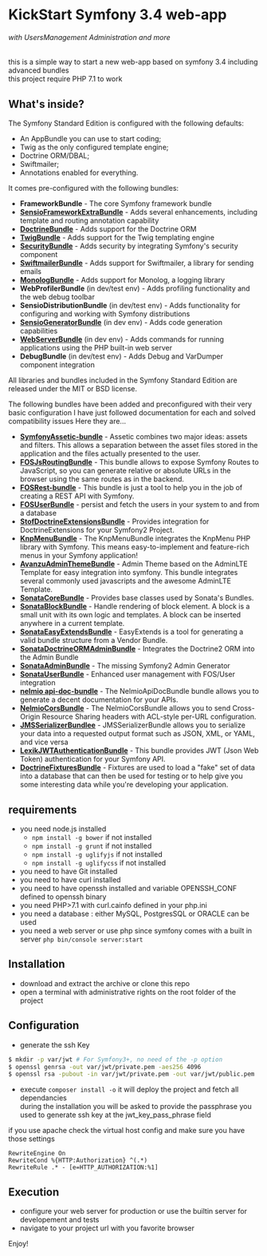 KickStart Symfony 3.4 web-app
========================
######  with UsersManagement Administration and more

this is a simple way to start a new web-app based on symfony 3.4 including advanced bundles  
this project require PHP 7.1 to work

What's inside?
--------------

The Symfony Standard Edition is configured with the following defaults:

  * An AppBundle you can use to start coding;
  * Twig as the only configured template engine;
  * Doctrine ORM/DBAL;
  * Swiftmailer;
  * Annotations enabled for everything.
  
It comes pre-configured with the following bundles:

  * **FrameworkBundle** - The core Symfony framework bundle
  * [**SensioFrameworkExtraBundle**][6] - Adds several enhancements, including
    template and routing annotation capability
  * [**DoctrineBundle**][7] - Adds support for the Doctrine ORM
  * [**TwigBundle**][8] - Adds support for the Twig templating engine
  * [**SecurityBundle**][9] - Adds security by integrating Symfony's security
    component
  * [**SwiftmailerBundle**][10] - Adds support for Swiftmailer, a library for
    sending emails
  * [**MonologBundle**][11] - Adds support for Monolog, a logging library
  * **WebProfilerBundle** (in dev/test env) - Adds profiling functionality and
    the web debug toolbar
  * **SensioDistributionBundle** (in dev/test env) - Adds functionality for
    configuring and working with Symfony distributions
  * [**SensioGeneratorBundle**][13] (in dev env) - Adds code generation
    capabilities
  * [**WebServerBundle**][14] (in dev env) - Adds commands for running applications
    using the PHP built-in web server
  * **DebugBundle** (in dev/test env) - Adds Debug and VarDumper component
    integration

All libraries and bundles included in the Symfony Standard Edition are
released under the MIT or BSD license.

The following bundles have been added and preconfigured with their very basic configuration
I have just followed documentation for each and solved compatibility issues
Here they are...

  * [**SymfonyAssetic-bundle**][15] - Assetic combines two major ideas: assets and filters. This allows a separation between the asset files stored in the application and the files actually presented to the user.
  * [**FOSJsRoutingBundle**][16] - This bundle allows to expose Symfony Routes to JavaScript, so you can generate relative or absolute URLs in the browser using the same routes as in the backend.
  * [**FOSRest-bundle**][17] - This bundle is just a tool to help you in the job of creating a REST API with Symfony.
  * [**FOSUserBundle**][18] - persist and fetch the users in your system to and from a database
  * [**StofDoctrineExtensionsBundle**][19] - Provides integration for DoctrineExtensions for your Symfony2 Project.
  * [**KnpMenuBundle**][20] - The KnpMenuBundle integrates the KnpMenu PHP library with Symfony. This means easy-to-implement and feature-rich menus in your Symfony application!
  * [**AvanzuAdminThemeBundle**][21] - Admin Theme based on the AdminLTE Template for easy integration into symfony. This bundle integrates several commonly used javascripts and the awesome AdminLTE Template.
  * [**SonataCoreBundle**][22] - Provides base classes used by Sonata's Bundles.
  * [**SonataBlockBundle**][23] - Handle rendering of block element. A block is a small unit with its own logic and templates. A block can be inserted anywhere in a current template.
  * [**SonataEasyExtendsBundle**][24] - EasyExtends is a tool for generating a valid bundle structure from a Vendor Bundle.
  * [**SonataDoctrineORMAdminBundle**][25] - Integrates the Doctrine2 ORM into the Admin Bundle
  * [**SonataAdminBundle**][26] - The missing Symfony2 Admin Generator
  * [**SonataUserBundle**][28] - Enhanced user management with FOS/User integration
  * [**nelmio api-doc-bundle**][27] - The NelmioApiDocBundle bundle allows you to generate a decent documentation for your APIs.
  * [**NelmioCorsBundle**][29] - The NelmioCorsBundle allows you to send Cross-Origin Resource Sharing headers with ACL-style per-URL configuration.  
  * [**JMSSerializerBundlee**][30] - JMSSerializerBundle allows you to serialize your data into a requested output format such as JSON, XML, or YAML, and vice versa  
  * [**LexikJWTAuthenticationBundle**][31] - This bundle provides JWT (Json Web Token) authentication for your Symfony API.  
  * [**DoctrineFixturesBundle**][32] - Fixtures are used to load a "fake" set of data into a database that can then be used for testing or to help give you some interesting data while you're developing your application.  
  
requirements
 --------------

* you need node.js installed  
  * `npm install -g bower` if not installed  
  * `npm install -g grunt` if not installed  
  * `npm install -g uglifyjs` if not installed  
  * `npm install -g uglifycss` if not installed  
* you need to have Git installed  
* you need to have curl installed  
* you need to have openssh installed and variable OPENSSH_CONF defined to openssh binary   
* you need PHP>7.1 with curl.cainfo defined in your php.ini  
* you need a database : either MySQL, PostgresSQL or ORACLE can be used  
* you need a web server or use php since symfony comes with a built in server ``php bin/console server:start``

Installation
 -----------
 * download and extract the archive or clone this repo  
 * open a terminal with administrative rights on the root folder of the project 
 
Configuration
-------------
* generate the ssh Key
````bash
$ mkdir -p var/jwt # For Symfony3+, no need of the -p option
$ openssl genrsa -out var/jwt/private.pem -aes256 4096
$ openssl rsa -pubout -in var/jwt/private.pem -out var/jwt/public.pem
````
* execute `composer install -o` it will deploy the project and fetch all dependancies  
during the installation you will be asked to provide the passphrase you used to generate ssh key at the jwt_key_pass_phrase field


if you use apache check the virtual host config and make sure you have those settings  
````apache-config
RewriteEngine On
RewriteCond %{HTTP:Authorization} ^(.*)
RewriteRule .* - [e=HTTP_AUTHORIZATION:%1]
````

Execution
---------- 
 * configure your web server for production or use the builtin server for developement and tests
 * navigate to your project url with you favorite browser
   
Enjoy!

[6]:  https://symfony.com/doc/current/bundles/SensioFrameworkExtraBundle/index.html
[7]:  https://symfony.com/doc/3.4/doctrine.html
[8]:  https://symfony.com/doc/3.4/templating.html
[9]:  https://symfony.com/doc/3.4/security.html
[10]: https://symfony.com/doc/3.4/email.html
[11]: https://symfony.com/doc/3.4/logging.html
[13]: https://symfony.com/doc/current/bundles/SensioGeneratorBundle/index.html
[14]: https://symfony.com/doc/current/setup/built_in_web_server.html

[15]: https://symfony.com/doc/current/assetic/asset_management.html
[16]: https://symfony.com/doc/master/bundles/FOSJsRoutingBundle/index.html
[17]: https://symfony.com/doc/master/bundles/FOSRestBundle/index.html
[18]: https://symfony.com/doc/current/bundles/FOSUserBundle/index.html
[19]: https://symfony.com/doc/master/bundles/StofDoctrineExtensionsBundle/index.html
[20]: https://symfony.com/doc/master/bundles/KnpMenuBundle/index.html
[21]: https://github.com/avanzu/AdminThemeBundle
[22]: https://sonata-project.org/bundles/core/master/doc/index.html
[23]: https://sonata-project.org/bundles/block/master/doc/index.html
[24]: https://sonata-project.org/bundles/easy-extends/master/doc/index.html
[25]: https://sonata-project.org/bundles/doctrine-orm-admin/master/doc/index.html
[26]: https://sonata-project.org/bundles/admin/master/doc/index.html
[27]: https://symfony.com/doc/current/bundles/NelmioApiDocBundle/index.html
[28]: https://sonata-project.org/bundles/user/master/doc/index.html
[29]: https://github.com/nelmio/NelmioCorsBundle
[30]: http://jmsyst.com/bundles/JMSSerializerBundle
[31]: https://github.com/lexik/LexikJWTAuthenticationBundle/blob/master/Resources/doc/index.md#getting-started
[32]: https://symfony.com/doc/master/bundles/DoctrineFixturesBundle/index.html  